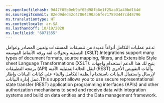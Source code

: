 ```yaml
---
ms.openlocfilehash: 9d47f05b0eb9af05d98fb6e1f25aa01a40bd164d
ms.sourcegitcommit: 82ed9ded42c47064c90ab6fe717893447cd48796
ms.translationtype: HT
ms.contentlocale: ar-SA
ms.lasthandoff: 10/19/2020
ms.locfileid: "6071555"
---
```

<span data-ttu-id="948f1-101">تدعم عمليات التكامل أنواعاً عديدة من تنسيقات المستندات وتعيين المصادر وعوامل التصفية وتحولات لغة ورقة الأنماط الموسعة (XSLT).</span><span class="sxs-lookup"><span data-stu-id="948f1-101">Integrations support many types of document formats, source mapping, filters, and Extensible Style sheet Language Transformations (XSLT).</span></span> <span data-ttu-id="948f1-102">يتيح لك هذا الدعم استخدام واجهات برمجة التطبيقات (API) لنقل الحالة التمثيلية الآمنة (REST) وآليات التفويض الأخرى لإرسال واستقبال البيانات باستخدام أنظمة التكامل والبناء على كيانات البيانات وإطار عمل إدارة البيانات.</span><span class="sxs-lookup"><span data-stu-id="948f1-102">This support allows you to use secure representational state transfer (REST) application programming interfaces (APIs) and other authorization mechanisms to send and receive data with integration systems and build on data entities and the Data management framework.</span></span>
 